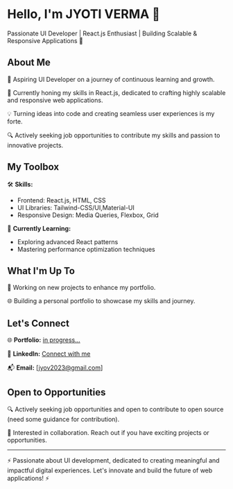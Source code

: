 # Hello, I'm JYOTI VERMA 👋

Passionate UI Developer | React.js Enthusiast | Building Scalable & Responsive Applications 🚀

## About Me

🌟 Aspiring UI Developer on a journey of continuous learning and growth.

🚀 Currently honing my skills in React.js, dedicated to crafting highly scalable and responsive web applications.

💡 Turning ideas into code and creating seamless user experiences is my forte.

🔍 Actively seeking job opportunities to contribute my skills and passion to innovative projects.

## My Toolbox

🛠️ **Skills:**
- Frontend: React.js, HTML, CSS
- UI Libraries: Tailwind-CSS/UI,Material-UI
- Responsive Design: Media Queries, Flexbox, Grid

📘 **Currently Learning:**
- Exploring advanced React patterns
- Mastering performance optimization techniques

## What I'm Up To

🚧  Working on new projects to enhance my portfolio.

🌐 Building a personal portfolio to showcase my skills and journey.

## Let's Connect

🌐 **Portfolio:** [in progress...](https://github.com/jyotiv2023/myPortfolio)

👥 **LinkedIn:** [Connect with me](https://www.linkedin.com/in/jyov22/)

📬 **Email:** [jyov2023@gmail.com]

## Open to Opportunities

🔍 Actively seeking job opportunities and open to contribute to open source (need some guidance for contribution).

🤝 Interested in collaboration. Reach out if you have exciting projects or opportunities.

---

⚡ Passionate about UI development, dedicated to creating meaningful and impactful digital experiences. Let's innovate and build the future of web applications! ⚡

